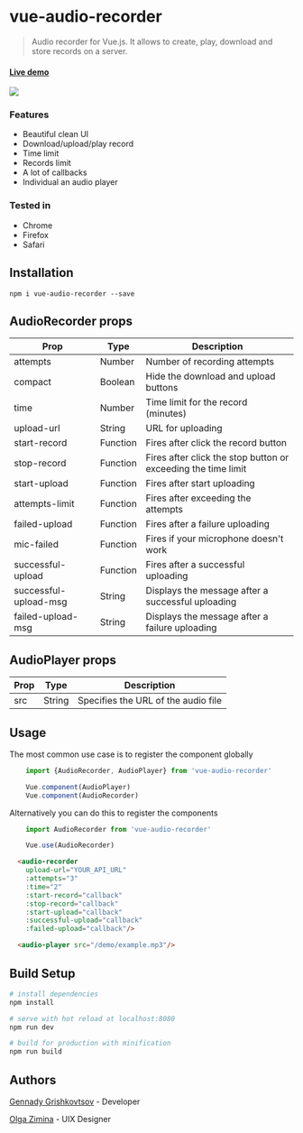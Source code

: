 # vue-audio-recorder

> Audio recorder for Vue.js. It allows to create, play, download and store records on a server.

#### [Live demo](https://jsfiddle.net/grishkovelli/rb1anxyj/)

![](https://raw.githubusercontent.com/grishkovelli/vue-audio-recorder/master/screenshot.png)

### Features

- Beautiful clean UI
- Download/upload/play record
- Time limit
- Records limit
- A lot of callbacks
- Individual an audio player

### Tested in

- Chrome
- Firefox
- Safari

## Installation

```
npm i vue-audio-recorder --save
```

## AudioRecorder props

| Prop                  | Type     | Description                                                     |
| --------------------- | -------- | --------------------------------------------------------------- |
| attempts              | Number   | Number of recording attempts                                    |
| compact               | Boolean  | Hide the download and upload buttons                            |
| time                  | Number   | Time limit for the record (minutes)                             |
| upload-url            | String   | URL for uploading                                               |
| start-record          | Function | Fires after click the record button                             |
| stop-record           | Function | Fires after click the stop button or exceeding the time limit   |
| start-upload          | Function | Fires after start uploading                                     |
| attempts-limit        | Function | Fires after exceeding the attempts                              |
| failed-upload         | Function | Fires after a failure uploading                                 |
| mic-failed            | Function | Fires if your microphone doesn't work                           |
| successful-upload     | Function | Fires after a successful uploading                              |
| successful-upload-msg | String   | Displays the message after a successful uploading               |
| failed-upload-msg     | String   | Displays the message after a failure uploading                  |

## AudioPlayer props
| Prop                  | Type     | Description                                                     |
| --------------------- | -------- | --------------------------------------------------------------- |
| src                   | String   | Specifies the URL of the audio file                             |

## Usage

The most common use case is to register the component globally

```js
    import {AudioRecorder, AudioPlayer} from 'vue-audio-recorder'

    Vue.component(AudioPlayer)
    Vue.component(AudioRecorder)
```

Alternatively you can do this to register the components

```js
    import AudioRecorder from 'vue-audio-recorder'

    Vue.use(AudioRecorder)
```

```html
  <audio-recorder
    upload-url="YOUR_API_URL"
    :attempts="3"
    :time="2"
    :start-record="callback"
    :stop-record="callback"
    :start-upload="callback"
    :successful-upload="callback"
    :failed-upload="callback"/>
```

```html
  <audio-player src="/demo/example.mp3"/>
```

## Build Setup

``` bash
# install dependencies
npm install

# serve with hot reload at localhost:8080
npm run dev

# build for production with minification
npm run build
```

## Authors

[Gennady Grishkovtsov](https://www.linkedin.com/in/grishkovtsov/) - Developer

[Olga Zimina](https://www.behance.net/zimin4ik) - UIX Designer
